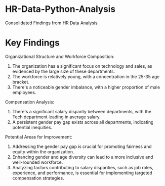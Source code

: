 # HR-Data-Python-Analysis

Consolidated Findings from HR Data Analysis
# Key Findings

Organizational Structure and Workforce Composition:

1. The organization has a significant focus on technology and sales, as evidenced by the large size of these departments.
2. The workforce is relatively young, with a concentration in the 25-35 age bracket.
3. There's a noticeable gender imbalance, with a higher proportion of male employees.

Compensation Analysis:

1. There's a significant salary disparity between departments, with the Tech department leading in average salary.
2. A persistent gender pay gap exists across all departments, indicating potential inequities.

Potential Areas for Improvement:

1. Addressing the gender pay gap is crucial for promoting fairness and equity within the organization.
2. Enhancing gender and age diversity can lead to a more inclusive and well-rounded workforce.
3. Analyzing factors contributing to salary disparities, such as job roles, experience, and performance, is essential for implementing targeted compensation strategies.
